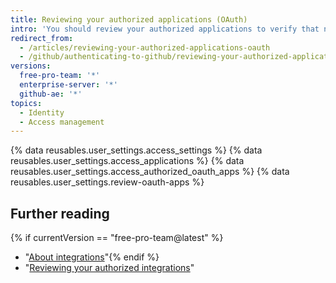 ```yaml
---
title: Reviewing your authorized applications (OAuth)
intro: 'You should review your authorized applications to verify that no new applications with expansive permissions are authorized, such as those that have access to your private repositories.'
redirect_from:
  - /articles/reviewing-your-authorized-applications-oauth
  - /github/authenticating-to-github/reviewing-your-authorized-applications-oauth
versions:
  free-pro-team: '*'
  enterprise-server: '*'
  github-ae: '*'
topics:
  - Identity
  - Access management
---
```

{% data reusables.user_settings.access_settings %}
{% data reusables.user_settings.access_applications %}
{% data reusables.user_settings.access_authorized_oauth_apps %}
{% data reusables.user_settings.review-oauth-apps %}

## Further reading
{% if currentVersion == "free-pro-team@latest" %}
- "[About integrations](/articles/about-integrations)"{% endif %}
- "[Reviewing your authorized integrations](/articles/reviewing-your-authorized-integrations)"
